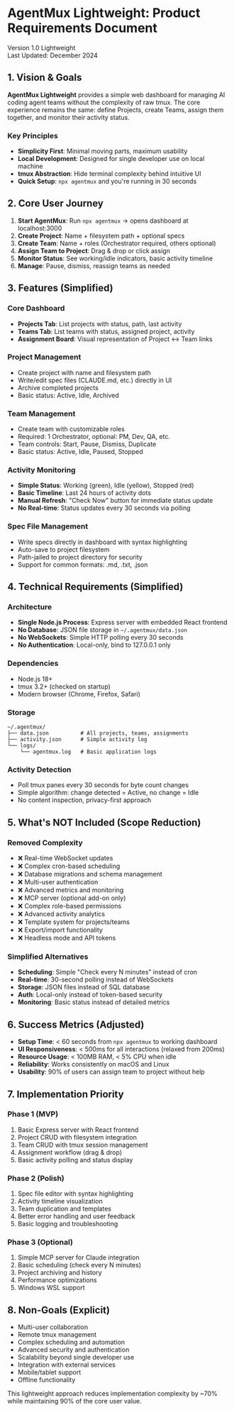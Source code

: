 # AgentMux Lightweight: Product Requirements Document

Version 1.0 Lightweight  
Last Updated: December 2024

## 1. Vision & Goals

**AgentMux Lightweight** provides a simple web dashboard for managing AI coding agent teams without the complexity of raw tmux. The core experience remains the same: define Projects, create Teams, assign them together, and monitor their activity status.

### Key Principles

-   **Simplicity First**: Minimal moving parts, maximum usability
-   **Local Development**: Designed for single developer use on local machine
-   **tmux Abstraction**: Hide terminal complexity behind intuitive UI
-   **Quick Setup**: `npx agentmux` and you're running in 30 seconds

## 2. Core User Journey

1. **Start AgentMux**: Run `npx agentmux` → opens dashboard at localhost:3000
2. **Create Project**: Name + filesystem path + optional specs
3. **Create Team**: Name + roles (Orchestrator required, others optional)
4. **Assign Team to Project**: Drag & drop or click assign
5. **Monitor Status**: See working/idle indicators, basic activity timeline
6. **Manage**: Pause, dismiss, reassign teams as needed

## 3. Features (Simplified)

### Core Dashboard

-   **Projects Tab**: List projects with status, path, last activity
-   **Teams Tab**: List teams with status, assigned project, activity
-   **Assignment Board**: Visual representation of Project ↔ Team links

### Project Management

-   Create project with name and filesystem path
-   Write/edit spec files (CLAUDE.md, etc.) directly in UI
-   Archive completed projects
-   Basic status: Active, Idle, Archived

### Team Management

-   Create team with customizable roles
-   Required: 1 Orchestrator, optional: PM, Dev, QA, etc.
-   Team controls: Start, Pause, Dismiss, Duplicate
-   Basic status: Active, Idle, Paused, Stopped

### Activity Monitoring

-   **Simple Status**: Working (green), Idle (yellow), Stopped (red)
-   **Basic Timeline**: Last 24 hours of activity dots
-   **Manual Refresh**: "Check Now" button for immediate status update
-   **No Real-time**: Status updates every 30 seconds via polling

### Spec File Management

-   Write specs directly in dashboard with syntax highlighting
-   Auto-save to project filesystem
-   Path-jailed to project directory for security
-   Support for common formats: .md, .txt, .json

## 4. Technical Requirements (Simplified)

### Architecture

-   **Single Node.js Process**: Express server with embedded React frontend
-   **No Database**: JSON file storage in `~/.agentmux/data.json`
-   **No WebSockets**: Simple HTTP polling every 30 seconds
-   **No Authentication**: Local-only, bind to 127.0.0.1 only

### Dependencies

-   Node.js 18+
-   tmux 3.2+ (checked on startup)
-   Modern browser (Chrome, Firefox, Safari)

### Storage

```
~/.agentmux/
├── data.json          # All projects, teams, assignments
├── activity.json      # Simple activity log
└── logs/
    └── agentmux.log   # Basic application logs
```

### Activity Detection

-   Poll tmux panes every 30 seconds for byte count changes
-   Simple algorithm: change detected = Active, no change = Idle
-   No content inspection, privacy-first approach

## 5. What's NOT Included (Scope Reduction)

### Removed Complexity

-   ❌ Real-time WebSocket updates
-   ❌ Complex cron-based scheduling
-   ❌ Database migrations and schema management
-   ❌ Multi-user authentication
-   ❌ Advanced metrics and monitoring
-   ❌ MCP server (optional add-on only)
-   ❌ Complex role-based permissions
-   ❌ Advanced activity analytics
-   ❌ Template system for projects/teams
-   ❌ Export/import functionality
-   ❌ Headless mode and API tokens

### Simplified Alternatives

-   **Scheduling**: Simple "Check every N minutes" instead of cron
-   **Real-time**: 30-second polling instead of WebSockets
-   **Storage**: JSON files instead of SQL database
-   **Auth**: Local-only instead of token-based security
-   **Monitoring**: Basic status instead of detailed metrics

## 6. Success Metrics (Adjusted)

-   **Setup Time**: < 60 seconds from `npx agentmux` to working dashboard
-   **UI Responsiveness**: < 500ms for all interactions (relaxed from 200ms)
-   **Resource Usage**: < 100MB RAM, < 5% CPU when idle
-   **Reliability**: Works consistently on macOS and Linux
-   **Usability**: 90% of users can assign team to project without help

## 7. Implementation Priority

### Phase 1 (MVP)

1. Basic Express server with React frontend
2. Project CRUD with filesystem integration
3. Team CRUD with tmux session management
4. Assignment workflow (drag & drop)
5. Basic activity polling and status display

### Phase 2 (Polish)

1. Spec file editor with syntax highlighting
2. Activity timeline visualization
3. Team duplication and templates
4. Better error handling and user feedback
5. Basic logging and troubleshooting

### Phase 3 (Optional)

1. Simple MCP server for Claude integration
2. Basic scheduling (check every N minutes)
3. Project archiving and history
4. Performance optimizations
5. Windows WSL support

## 8. Non-Goals (Explicit)

-   Multi-user collaboration
-   Remote tmux management
-   Complex scheduling and automation
-   Advanced security and authentication
-   Scalability beyond single developer use
-   Integration with external services
-   Mobile/tablet support
-   Offline functionality

This lightweight approach reduces implementation complexity by ~70% while maintaining 90% of the core user value.
